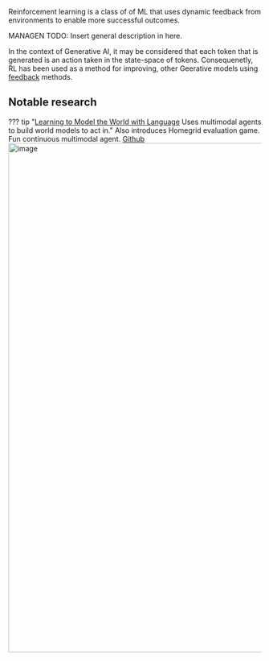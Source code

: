 Reinforcement learning is a class of of ML that uses dynamic feedback from environments to enable more successful outcomes.

MANAGEN TODO: Insert general description in here. 

In the context of Generative AI, it may be considered that each token that is generated is an action taken in the state-space of tokens. Consequenetly, RL has been used as a method for improving, other Geerative models using [feedback](../training/feedback.md) methods. 

## Notable research

??? tip "[Learning to Model the World with Language](https://arxiv.org/pdf/2308.01399.pdf) Uses multimodal agents to build world models to act in."
    Also introduces Homegrid evaluation game. Fun continuous multimodal agent. [Github](https://github.com/jlin816/dynalang)
    <img width="1012" alt="image" src="https://github.com/ianderrington/genai/assets/76016868/7ac4076b-e577-47be-b6af-a2429a8a62fa">
